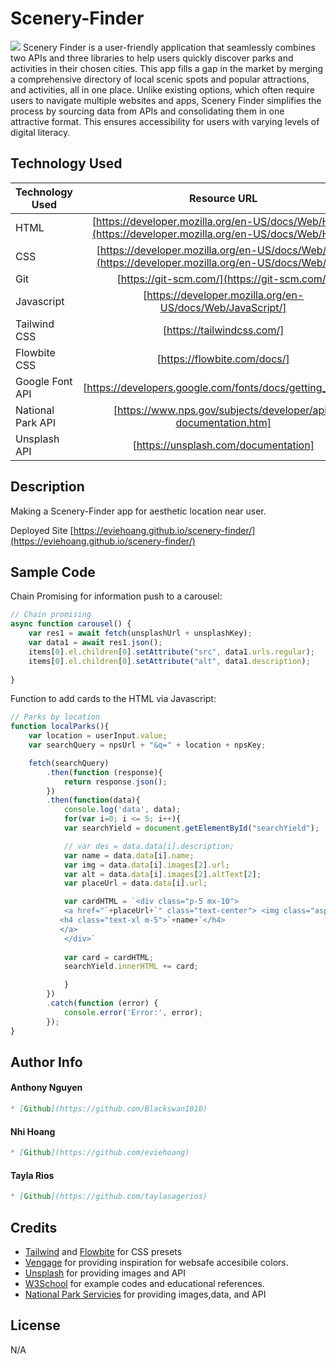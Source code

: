 # Scenery-Finder
![](assets/image/web-sshot.png)
Scenery Finder is a user-friendly application that seamlessly combines two APIs and three libraries to help users quickly discover parks and activities in their chosen cities. This app fills a gap in the market by merging a comprehensive directory of local scenic spots and popular attractions, and activities, all in one place. Unlike existing options, which often require users to navigate multiple websites and apps, Scenery Finder simplifies the process by sourcing data from APIs and consolidating them in one attractive format. This ensures accessibility for users with varying levels of digital literacy.

## Technology Used

| Technology Used         | Resource URL           | 
| ------------- |:-------------:| 
| HTML    | [https://developer.mozilla.org/en-US/docs/Web/HTML](https://developer.mozilla.org/en-US/docs/Web/HTML) | 
| CSS     | [https://developer.mozilla.org/en-US/docs/Web/CSS](https://developer.mozilla.org/en-US/docs/Web/CSS)      |   
| Git | [https://git-scm.com/](https://git-scm.com/)     | 
| Javascript | [https://developer.mozilla.org/en-US/docs/Web/JavaScript/]|(https://developer.mozilla.org/en-US/docs/Web/JavaScript)  
| Tailwind CSS | [https://tailwindcss.com/] | (https://tailwindcss.com/)
| Flowbite CSS | [https://flowbite.com/docs/] | (https://flowbite.com/docs/)
| Google Font API | [https://developers.google.com/fonts/docs/getting_started] | (https://developers.google.com/fonts/docs/getting_started)
| National Park API | [https://www.nps.gov/subjects/developer/api-documentation.htm] | (https://www.nps.gov/subjects/developer/api-documentation.htm)
| Unsplash API | [https://unsplash.com/documentation] | (https://unsplash.com/documentation)

## Description

Making a Scenery-Finder app for aesthetic location near user. 

Deployed Site [https://eviehoang.github.io/scenery-finder/](https://eviehoang.github.io/scenery-finder/)

## Sample Code
Chain Promising for information push to a carousel:
```js
// Chain promising 
async function carousel() {
    var res1 = await fetch(unsplashUrl + unsplashKey);
    var data1 = await res1.json();
    items[0].el.children[0].setAttribute("src", data1.urls.regular);
    items[0].el.children[0].setAttribute("alt", data1.description);
    
}
```

Function to add cards to the HTML via Javascript:
```js
// Parks by location
function localParks(){
    var location = userInput.value;
    var searchQuery = npsUrl + "&q=" + location + npsKey;

    fetch(searchQuery)
        .then(function (response){
            return response.json();
        })
        .then(function(data){
            console.log('data', data);
            for(var i=0; i <= 5; i++){
            var searchYield = document.getElementById("searchYield");

            // var des = data.data[i].description;
            var name = data.data[i].name;
            var img = data.data[i].images[2].url;
            var alt = data.data[i].images[2].altText[2];
            var placeUrl = data.data[i].url;

            var cardHTML = `<div class="p-5 mx-10">
            <a href="`+placeUrl+`" class="text-center"> <img class="aspect-square rounded-lg max-w-sm m-auto hover:shadow-xl" src="`+img+`" alt="`+alt+`">
           <h4 class="text-xl m-5">`+name+`</h4>
           </a>
            </div>`
        
            var card = cardHTML;
            searchYield.innerHTML += card;

            }
        })
        .catch(function (error) {
            console.error('Error:', error);
        });
}
```

## Author Info

#### Anthony Nguyen
```md
* [Github](https://github.com/Blackswan1010)
```
#### Nhi Hoang
```md
* [Github](https://github.com/eviehoang)
```
#### Tayla Rios
```md
* [Github](https://github.com/taylasagerios)
```

## Credits

* [Tailwind](https://tailwindcss.com/docs/installation) and [Flowbite](https://flowbite.com/docs/) for CSS presets
* [Vengage](https://venngage.com/blog/accessible-colors/) for providing inspiration for websafe accesibile colors.
* [Unsplash](https://unsplash.com) for providing images and API
* [W3School](w3schools.com/howto/tryit.asp?filename=tryhow_css_social_media_buttons) for example codes and educational references.
* [National Park Servicies](https://www.nps.gov/subjects/developer/api-documentation.htm#/) for providing images,data, and API


## License

N/A